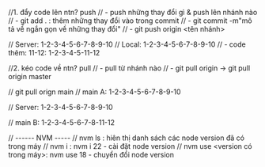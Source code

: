

//1. đẩy code lên ntn? push
// - push những thay đổi gì & push lên nhánh nào
// - git add . : thêm những thay đổi vào trong commit
// - git commit -m"mô tả về ngắn gọn về những thay đổi"
// - git push origin <tên nhánh>

// Server: 1-2-3-4-5-6-7-8-9-10
// Local: 1-2-3-4-5-6-7-8-9-10
//  - code thêm: 11-12: 1-2-3-4-5-11-12

//2. kéo code về ntn? pull
// - pull từ nhánh nào
// - git pull origin <ten nhanh> -> git pull origin master



// git pull orign main
// main A: 1-2-3-4-5-6-7-8-9-10 

// Server: 1-2-3-4-5-6-7-8-9-10

// main B: 1-2-3-4-5-6-7-8-11-12

// ------ NVM -----
// nvm ls : hiên thị danh sách các node version đã có trong máy
// nvm i <version> : nvm i 22 - cài đặt node version
// nvm use <version có trong máy>: nvm use 18 - chuyển đổi node version
